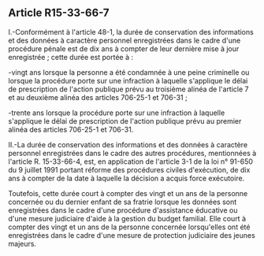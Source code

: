 Article R15-33-66-7
----
I.-Conformément à l'article 48-1, la durée de conservation des informations et
des données à caractère personnel enregistrées dans le cadre d'une procédure
pénale est de dix ans à compter de leur dernière mise à jour enregistrée ; cette
durée est portée à :

-vingt ans lorsque la personne a été condamnée à une peine criminelle ou lorsque
la procédure porte sur une infraction à laquelle s'applique le délai de
prescription de l'action publique prévu au troisième alinéa de l'article 7 et au
deuxième alinéa des articles 706-25-1 et 706-31 ;

-trente ans lorsque la procédure porte sur une infraction à laquelle s'applique
le délai de prescription de l'action publique prévu au premier alinéa des
articles 706-25-1 et 706-31.

II.-La durée de conservation des informations et des données à caractère
personnel enregistrées dans le cadre des autres procédures, mentionnées à
l'article R. 15-33-66-4, est, en application de l'article 3-1 de la loi n°
91-650 du 9 juillet 1991 portant réforme des procédures civiles d'exécution, de
dix ans à compter de la date à laquelle la décision a acquis force exécutoire.

Toutefois, cette durée court à compter des vingt et un ans de la personne
concernée ou du dernier enfant de sa fratrie lorsque les données sont
enregistrées dans le cadre d'une procédure d'assistance éducative ou d'une
mesure judiciaire d'aide à la gestion du budget familial. Elle court à compter
des vingt et un ans de la personne concernée lorsqu'elles ont été enregistrées
dans le cadre d'une mesure de protection judiciaire des jeunes majeurs.
